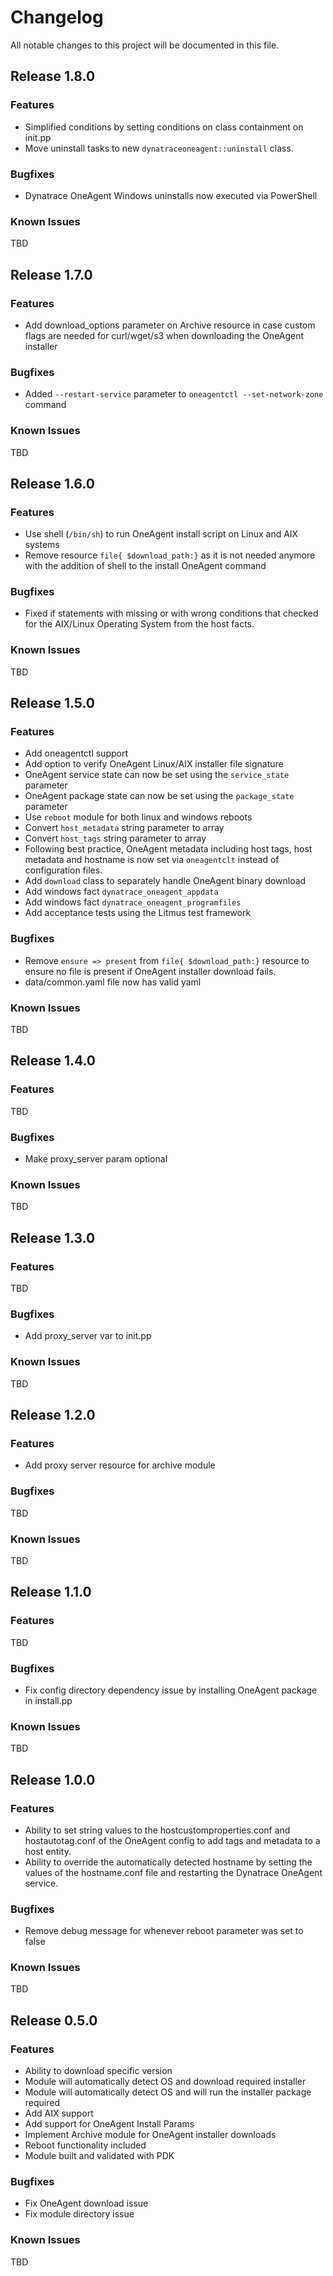 # Changelog

All notable changes to this project will be documented in this file.

## Release 1.8.0

### Features

 - Simplified conditions by setting conditions on class containment on init.pp
 - Move uninstall tasks to new `dynatraceoneagent::uninstall` class.

### Bugfixes

 - Dynatrace OneAgent Windows uninstalls now executed via PowerShell

### Known Issues

TBD

## Release 1.7.0

### Features

 - Add download_options parameter on Archive resource in case custom flags are needed for curl/wget/s3 when downloading the OneAgent installer

### Bugfixes

 - Added `--restart-service` parameter to `oneagentctl --set-network-zone` command

### Known Issues

TBD

## Release 1.6.0

### Features

 - Use shell (`/bin/sh`) to run OneAgent install script on Linux and AIX systems
 - Remove resource `file{ $download_path:}` as it is not needed anymore with the addition of shell to the install OneAgent command

### Bugfixes

 - Fixed if statements with missing or with wrong conditions that checked for the AIX/Linux Operating System from the host facts.

### Known Issues

TBD

## Release 1.5.0

### Features

 - Add oneagentctl support
 - Add option to verify OneAgent Linux/AIX installer file signature
 - OneAgent service state can now be set using the `service_state` parameter
 - OneAgent package state can now be set using the `package_state` parameter
 - Use `reboot` module for both linux and windows reboots
 - Convert `host_metadata` string parameter to array
 - Convert `host_tags` string parameter to array
 - Following best practice, OneAgent metadata including host tags, host metadata and hostname is now set via `oneagentclt` instead of configuration files.
 - Add `download` class to separately handle OneAgent binary download
 - Add windows fact `dynatrace_oneagent_appdata`
 - Add windows fact `dynatrace_oneagent_programfiles`
- Add acceptance tests using the Litmus test framework

### Bugfixes

 - Remove `ensure => present` from `file{ $download_path:}` resource to ensure no file is present if OneAgent installer download fails.
 - data/common.yaml file now has valid yaml

### Known Issues

TBD

## Release 1.4.0

### Features

TBD

### Bugfixes

- Make proxy_server param optional

### Known Issues

TBD

## Release 1.3.0

### Features

TBD

### Bugfixes

- Add proxy_server var to init.pp

### Known Issues

TBD

## Release 1.2.0

### Features

- Add proxy server resource for archive module

### Bugfixes

TBD

### Known Issues

TBD

## Release 1.1.0

### Features

TBD

### Bugfixes

- Fix config directory dependency issue by installing OneAgent package in install.pp

### Known Issues

TBD

## Release 1.0.0

### Features

- Ability to set string values to the hostcustomproperties.conf and hostautotag.conf of the OneAgent config to add tags and metadata to a host entity.
- Ability to override the automatically detected hostname by setting the values of the hostname.conf file and restarting the Dynatrace OneAgent service.

### Bugfixes

- Remove debug message for whenever reboot parameter was set to false

### Known Issues

TBD

## Release 0.5.0

### Features

- Ability to download specific version
- Module will automatically detect OS and download required installer
- Module will automatically detect OS and will run the installer package required
- Add AIX support
- Add support for OneAgent Install Params
- Implement Archive module for OneAgent installer downloads
- Reboot functionality included
- Module built and validated with PDK

### Bugfixes

- Fix OneAgent download issue
- Fix module directory issue

### Known Issues

TBD
